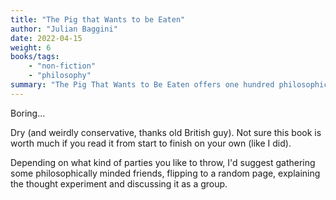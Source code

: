 ```yaml
---
title: "The Pig that Wants to be Eaten"
author: "Julian Baggini"
date: 2022-04-15
weight: 6
books/tags:
    - "non-fiction"
    - "philosophy"
summary: "The Pig That Wants to Be Eaten offers one hundred philosophical thought-experiments. To get the most out of it, you might want to pull it out and discuss a thought-experiment with some friends because the book doesn't do much more than present the thought-experiments one after the other."
---
```

Boring...

Dry (and weirdly conservative, thanks old British guy). Not sure this book is worth much if you read it from start to finish on your own (like I did).

Depending on what kind of parties you like to throw, I'd suggest gathering some philosophically minded friends, flipping to a random page, explaining the thought experiment and discussing it as a group.
